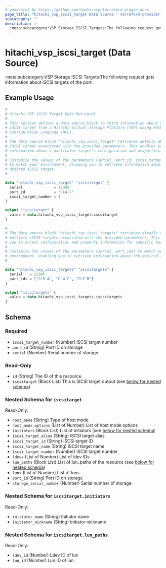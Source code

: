 ```yaml
---
# generated by https://github.com/hashicorp/terraform-plugin-docs
page_title: "hitachi_vsp_iscsi_target Data Source - terraform-provider-hitachi"
subcategory: ""
description: |-
  :meta:subcategory:VSP Storage ISCSI Targets:The following request gets information about iSCSI targets of the port.
---
```


# hitachi_vsp_iscsi_target (Data Source)

:meta:subcategory:VSP Storage ISCSI Targets:The following request gets information about iSCSI targets of the port.

## Example Usage

```terraform
#
# Hitachi VSP iSCSI Target Data Retrieval
#
# This section defines a data source block to fetch information about a specific
# iSCSI target from a Hitachi Virtual Storage Platform (VSP) using HashiCorp
# Configuration Language (HCL).
#
# The data source block "hitachi_vsp_iscsi_target" retrieves details about an
# iSCSI target associated with the provided parameters. This enables you to access
# information about a particular target's configuration and properties.
#
# Customize the values of the parameters (serial, port_id, iscsi_target_number)
# to match your environment, allowing you to retrieve information about the
# desired iSCSI target.
#

data "hitachi_vsp_iscsi_target" "iscsitarget" {
  serial              = 12345
  port_id             = "CL4-C"
  iscsi_target_number = 1
}

output "iscsitarget" {
  value = data.hitachi_vsp_iscsi_target.iscsitarget
}

#
# The data source block "hitachi_vsp_iscsi_targets" retrieves details about
# multiple iSCSI targets associated with the provided parameters. This allows
# you to access configuration and property information for specific targets.
#
# Customize the values of the parameters (serial, port_ids) to match your
# environment, enabling you to retrieve information about the desired iSCSI targets.
#

data "hitachi_vsp_iscsi_targets" "iscsitargets" {
  serial   = 12345
  port_ids = ["CL5-A", "CL4-C", "CL7-B"]
}

output "iscsitargets" {
  value = data.hitachi_vsp_iscsi_targets.iscsitargets
}
```

<!-- schema generated by tfplugindocs -->
## Schema

### Required

- `iscsi_target_number` (Number) iSCSI target number
- `port_id` (String) Port ID on storage
- `serial` (Number) Serial number of storage

### Read-Only

- `id` (String) The ID of this resource.
- `iscsitarget` (Block List) This is iSCSI target output (see [below for nested schema](#nestedblock--iscsitarget))

<a id="nestedblock--iscsitarget"></a>
### Nested Schema for `iscsitarget`

Read-Only:

- `host_mode` (String) Type of host mode
- `host_mode_options` (List of Number) List of host mode options
- `initiators` (Block List) List of initiators (see [below for nested schema](#nestedblock--iscsitarget--initiators))
- `iscsi_target_alias` (String) iSCSI target alias
- `iscsi_target_id` (String) iSCSI target ID
- `iscsi_target_name` (String) iSCSI target name
- `iscsi_target_number` (Number) iSCSI target number
- `ldevs` (List of Number) List of ldev IDs
- `lun_paths` (Block List) List of lun_paths of the resource (see [below for nested schema](#nestedblock--iscsitarget--lun_paths))
- `luns` (List of Number) List of luns
- `port_id` (String) Port ID on storage
- `storage_serial_number` (Number) Serial number of storage

<a id="nestedblock--iscsitarget--initiators"></a>
### Nested Schema for `iscsitarget.initiators`

Read-Only:

- `initiator_name` (String) Initiator name
- `initiator_nickname` (String) Initiator nickname


<a id="nestedblock--iscsitarget--lun_paths"></a>
### Nested Schema for `iscsitarget.lun_paths`

Read-Only:

- `ldev_id` (Number) Ldev ID of lun
- `lun_id` (Number) Lun ID of lun
